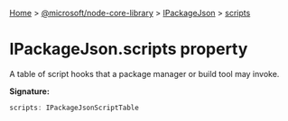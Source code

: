 [Home](./index) &gt; [@microsoft/node-core-library](./node-core-library.md) &gt; [IPackageJson](./node-core-library.ipackagejson.md) &gt; [scripts](./node-core-library.ipackagejson.scripts.md)

# IPackageJson.scripts property

A table of script hooks that a package manager or build tool may invoke.

**Signature:**
```javascript
scripts: IPackageJsonScriptTable
```
